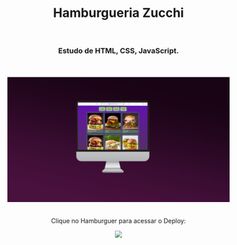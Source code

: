 <h1 align="center">
  Hamburgueria Zucchi</h1>
<br>
<h3 align="center">Estudo de HTML, CSS, JavaScript.</h3>
<br>
<br>

<div align="center">
  <img width="800px" src="img/Novo Projeto (4).png" />
</div>
<br>
<div align="center">
  
  <p>Clique no Hamburguer para acessar o Deploy:</p>
<a href="https://hamburgueriazucchi.netlify.app/" target="_blank"><img width= "100" src="https://s2.glbimg.com/IaEnP49buSdSUDftlMxVrq3-ZDo=/940x523/e.glbimg.com/og/ed/f/original/2019/04/26/loucosporti1.jpg"></a>
</div>

